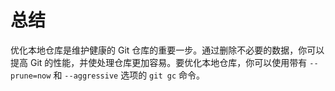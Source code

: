 # 总结

优化本地仓库是维护健康的 Git 仓库的重要一步。通过删除不必要的数据，你可以提高 Git 的性能，并使处理仓库更加容易。要优化本地仓库，你可以使用带有 `--prune=now` 和 `--aggressive` 选项的 `git gc` 命令。
